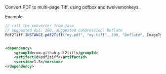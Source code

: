 Convert PDF to multi-page Tiff, using pdfbox and twelvemonkeys.

Example

```java
// call the converter from java
// suggested dpi: 300, suggested compression: Deflate
Pdf2Tiff.INSTANCE.pdf2Tiff("my.pdf", "my.tiff", 300, "Deflate", ImageType.RGB);
```

```xml

<dependency>
    <groupId>com.github.pdf2tiff</groupId>
    <artifactId>pdf2tiff</artifactId>
    <version>1.3</version>
</dependency>
```

